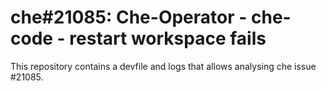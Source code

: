 # che#21085: Che-Operator - che-code - restart workspace fails

This repository contains a devfile and logs that allows analysing che issue #21085.

